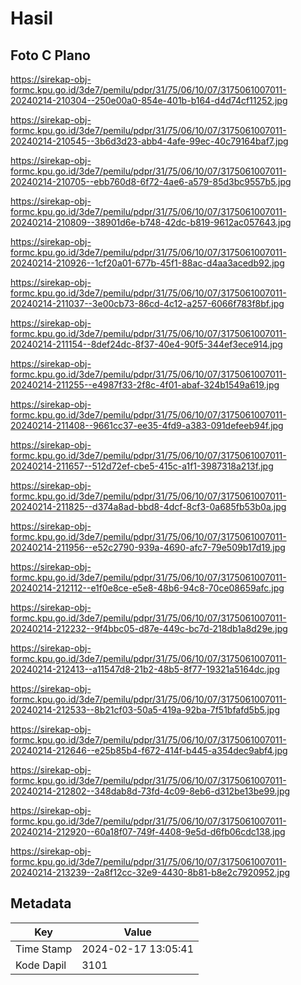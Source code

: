 # Hasil

## Foto C Plano

https://sirekap-obj-formc.kpu.go.id/3de7/pemilu/pdpr/31/75/06/10/07/3175061007011-20240214-210304--250e00a0-854e-401b-b164-d4d74cf11252.jpg

https://sirekap-obj-formc.kpu.go.id/3de7/pemilu/pdpr/31/75/06/10/07/3175061007011-20240214-210545--3b6d3d23-abb4-4afe-99ec-40c79164baf7.jpg

https://sirekap-obj-formc.kpu.go.id/3de7/pemilu/pdpr/31/75/06/10/07/3175061007011-20240214-210705--ebb760d8-6f72-4ae6-a579-85d3bc9557b5.jpg

https://sirekap-obj-formc.kpu.go.id/3de7/pemilu/pdpr/31/75/06/10/07/3175061007011-20240214-210809--38901d6e-b748-42dc-b819-9612ac057643.jpg

https://sirekap-obj-formc.kpu.go.id/3de7/pemilu/pdpr/31/75/06/10/07/3175061007011-20240214-210926--1cf20a01-677b-45f1-88ac-d4aa3acedb92.jpg

https://sirekap-obj-formc.kpu.go.id/3de7/pemilu/pdpr/31/75/06/10/07/3175061007011-20240214-211037--3e00cb73-86cd-4c12-a257-6066f783f8bf.jpg

https://sirekap-obj-formc.kpu.go.id/3de7/pemilu/pdpr/31/75/06/10/07/3175061007011-20240214-211154--8def24dc-8f37-40e4-90f5-344ef3ece914.jpg

https://sirekap-obj-formc.kpu.go.id/3de7/pemilu/pdpr/31/75/06/10/07/3175061007011-20240214-211255--e4987f33-2f8c-4f01-abaf-324b1549a619.jpg

https://sirekap-obj-formc.kpu.go.id/3de7/pemilu/pdpr/31/75/06/10/07/3175061007011-20240214-211408--9661cc37-ee35-4fd9-a383-091defeeb94f.jpg

https://sirekap-obj-formc.kpu.go.id/3de7/pemilu/pdpr/31/75/06/10/07/3175061007011-20240214-211657--512d72ef-cbe5-415c-a1f1-3987318a213f.jpg

https://sirekap-obj-formc.kpu.go.id/3de7/pemilu/pdpr/31/75/06/10/07/3175061007011-20240214-211825--d374a8ad-bbd8-4dcf-8cf3-0a685fb53b0a.jpg

https://sirekap-obj-formc.kpu.go.id/3de7/pemilu/pdpr/31/75/06/10/07/3175061007011-20240214-211956--e52c2790-939a-4690-afc7-79e509b17d19.jpg

https://sirekap-obj-formc.kpu.go.id/3de7/pemilu/pdpr/31/75/06/10/07/3175061007011-20240214-212112--e1f0e8ce-e5e8-48b6-94c8-70ce08659afc.jpg

https://sirekap-obj-formc.kpu.go.id/3de7/pemilu/pdpr/31/75/06/10/07/3175061007011-20240214-212232--9f4bbc05-d87e-449c-bc7d-218db1a8d29e.jpg

https://sirekap-obj-formc.kpu.go.id/3de7/pemilu/pdpr/31/75/06/10/07/3175061007011-20240214-212413--a11547d8-21b2-48b5-8f77-19321a5164dc.jpg

https://sirekap-obj-formc.kpu.go.id/3de7/pemilu/pdpr/31/75/06/10/07/3175061007011-20240214-212533--8b21cf03-50a5-419a-92ba-7f51bfafd5b5.jpg

https://sirekap-obj-formc.kpu.go.id/3de7/pemilu/pdpr/31/75/06/10/07/3175061007011-20240214-212646--e25b85b4-f672-414f-b445-a354dec9abf4.jpg

https://sirekap-obj-formc.kpu.go.id/3de7/pemilu/pdpr/31/75/06/10/07/3175061007011-20240214-212802--348dab8d-73fd-4c09-8eb6-d312be13be99.jpg

https://sirekap-obj-formc.kpu.go.id/3de7/pemilu/pdpr/31/75/06/10/07/3175061007011-20240214-212920--60a18f07-749f-4408-9e5d-d6fb06cdc138.jpg

https://sirekap-obj-formc.kpu.go.id/3de7/pemilu/pdpr/31/75/06/10/07/3175061007011-20240214-213239--2a8f12cc-32e9-4430-8b81-b8e2c7920952.jpg


## Metadata

| Key        | Value               |
| ---------- | ------------------- |
| Time Stamp | 2024-02-17 13:05:41 |
| Kode Dapil | 3101                |



